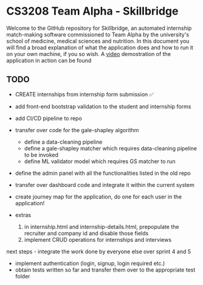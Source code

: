 # CS3208 Team Alpha - Skillbridge
Welcome to the GitHub repository for Skillbridge, an automated internship match-making software commissioned to Team Alpha by the university's school of medicine, medical sciences and nutrition. In this document you will find a broad explanation of what the application does and how to run it on your own machine, if you so wish. A [video](https://www.youtube.com/watch?v=YOUR_VIDEO_ID) demostration of the application in action can be found 
## TODO

- CREATE internships from internship form submission ✅
- add front-end bootstrap validation to the student and internship forms
- add CI/CD pipeline to repo
- transfer over code for the gale-shapley algorithm
  - define a data-cleaning pipeline
  - define a gale-shapley matcher which requires data-cleaning pipeline to be invoked
  - define ML validator model which requires GS matcher to run
- define the admin panel with all the functionalities listed in the old repo
- transfer over dashboard code and integrate it within the current system
- create journey map for the application, do one for each user in the application!

- extras
    1. in internship.html and internship-details.html, prepopulate the recruiter and company id and disable those fields
    2. implement CRUD operations for internships and interviews

next steps - integrate the work done by everyone else over sprint 4 and 5

- implement authentication (login, signup, login required etc.)
- obtain tests written so far and transfer them over to the appropriate test folder

